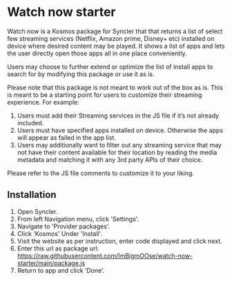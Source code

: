 # Watch now starter

Watch now is a Kosmos package for Syncler that that returns a list of select few streaming services (Netflix, Amazon prime, Disney+ etc) installed on device where desired content may be played. It shows a list of apps and lets the user directly open those apps all in one place conveniently. 

Users may choose to further extend or optimize the list of install apps to search for by modifying this package or use it as is.

Please note that this package is not meant to work out of the box as is. This is meant to be a starting point for users to customize their streaming experience.  For example:
1.	Users must add their Streaming services in the JS file if it’s not already included.
2.	Users must have specified apps installed on device. Otherwise the apps will appear as failed in the app list.
3.	Users may additionally want to filter out any streaming service that may not have their content available for their location by reading the media metadata and matching it with any 3rd party APIs of their choice.


Please refer to the JS file comments to customize it to your liking.

## Installation
1. Open Syncler.
2. From left Navigation menu, click 'Settings'.
3. Navigate to 'Provider packages'.
4. Click 'Kosmos' Under 'Install'.
5. Visit the website as per instruction, enter code displayed and click next.
6. Enter this url as package url: https://raw.githubusercontent.com/ImBigmOOse/watch-now-starter/main/package.js
7. Return to app and click ‘Done’.

